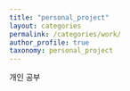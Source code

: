 ```yaml
---
title: "personal_project"
layout: categories
permalink: /categories/work/
author_profile: true
taxonomy: personal_project
---
```

개인 공부
